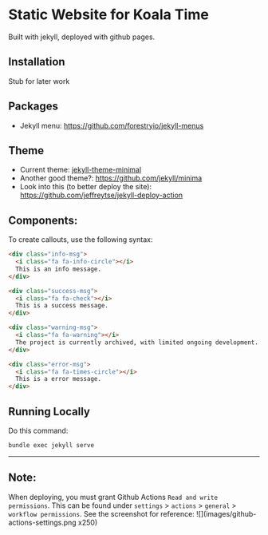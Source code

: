 # Static Website for Koala Time
Built with jekyll, deployed with github pages.

## Installation
Stub for later work

## Packages
* Jekyll menu: https://github.com/forestryio/jekyll-menus

## Theme

* Current theme: [jekyll-theme-minimal](https://github.com/pages-themes/minimal)
* Another good theme?: https://github.com/jekyll/minima
* Look into this (to better deploy the site): https://github.com/jeffreytse/jekyll-deploy-action

## Components:
To create callouts, use the following syntax:
```html
<div class="info-msg">
  <i class="fa fa-info-circle"></i>
  This is an info message.
</div>

<div class="success-msg">
  <i class="fa fa-check"></i>
  This is a success message.
</div>

<div class="warning-msg">
  <i class="fa fa-warning"></i>
  The project is currently archived, with limited ongoing development.
</div>

<div class="error-msg">
  <i class="fa fa-times-circle"></i>
  This is a error message.
</div>
```

## Running Locally
Do this command:
```bash
bundle exec jekyll serve
```

---

## Note:
When deploying, you must grant Github Actions `Read and write permissions`.
This can be found under `settings` > `actions` > `general` > `workflow permissions`.
See the screenshot for reference: ![](images/github-actions-settings.png x250)

<br>

